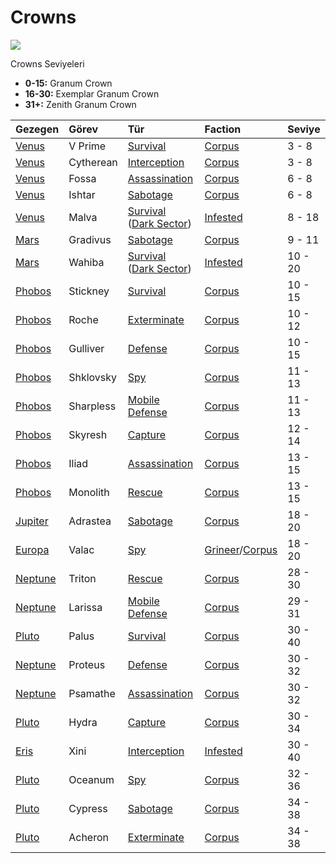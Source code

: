 # Crowns

![](https://imgbbb.com/images/2020/05/24/EYybwVbWkAELD7_formatjpgnamelarge.jpg)

Crowns Seviyeleri

* **0-15:** Granum Crown 
* **16-30:** Exemplar Granum Crown
* **31+:** Zenith Granum Crown

| Gezegen  | Görev | Tür | Faction  | Seviye  |
| :--- | :--- | :--- | :--- | :--- |
| [Venus](https://warframe.fandom.com/wiki/Venus) | V Prime | [Survival](https://warframe.fandom.com/wiki/Survival) | [Corpus](https://warframe.fandom.com/wiki/Corpus) | 3 - 8 |
| [Venus](https://warframe.fandom.com/wiki/Venus) | Cytherean | [Interception](https://warframe.fandom.com/wiki/Interception) | [Corpus](https://warframe.fandom.com/wiki/Corpus) | 3 - 8 |
| [Venus](https://warframe.fandom.com/wiki/Venus) | Fossa | [Assassination](https://warframe.fandom.com/wiki/Assassination) | [Corpus](https://warframe.fandom.com/wiki/Corpus) | 6 - 8 |
| [Venus](https://warframe.fandom.com/wiki/Venus) | Ishtar | [Sabotage](https://warframe.fandom.com/wiki/Sabotage) | [Corpus](https://warframe.fandom.com/wiki/Corpus) | 6 - 8 |
| [Venus](https://warframe.fandom.com/wiki/Venus) | Malva | [Survival](https://warframe.fandom.com/wiki/Survival) \([Dark Sector](https://warframe.fandom.com/wiki/Dark_Sector)\) | [Infested](https://warframe.fandom.com/wiki/Infested) | 8 - 18 |
| [Mars](https://warframe.fandom.com/wiki/Mars) | Gradivus | [Sabotage](https://warframe.fandom.com/wiki/Sabotage) | [Corpus](https://warframe.fandom.com/wiki/Corpus) | 9 - 11 |
| [Mars](https://warframe.fandom.com/wiki/Mars) | Wahiba | [Survival](https://warframe.fandom.com/wiki/Survival) \([Dark Sector](https://warframe.fandom.com/wiki/Dark_Sector)\) | [Infested](https://warframe.fandom.com/wiki/Infested) | 10 - 20 |
| [Phobos](https://warframe.fandom.com/wiki/Phobos) | Stickney | [Survival](https://warframe.fandom.com/wiki/Survival) | [Corpus](https://warframe.fandom.com/wiki/Corpus) | 10 - 15 |
| [Phobos](https://warframe.fandom.com/wiki/Phobos) | Roche | [Exterminate](https://warframe.fandom.com/wiki/Exterminate) | [Corpus](https://warframe.fandom.com/wiki/Corpus) | 10 - 12 |
| [Phobos](https://warframe.fandom.com/wiki/Phobos) | Gulliver | [Defense](https://warframe.fandom.com/wiki/Defense) | [Corpus](https://warframe.fandom.com/wiki/Corpus) | 10 - 15 |
| [Phobos](https://warframe.fandom.com/wiki/Phobos) | Shklovsky | [Spy](https://warframe.fandom.com/wiki/Spy) | [Corpus](https://warframe.fandom.com/wiki/Corpus) | 11 - 13 |
| [Phobos](https://warframe.fandom.com/wiki/Phobos) | Sharpless | [Mobile Defense](https://warframe.fandom.com/wiki/Mobile_Defense) | [Corpus](https://warframe.fandom.com/wiki/Corpus) | 11 - 13 |
| [Phobos](https://warframe.fandom.com/wiki/Phobos) | Skyresh | [Capture](https://warframe.fandom.com/wiki/Capture) | [Corpus](https://warframe.fandom.com/wiki/Corpus) | 12 - 14 |
| [Phobos](https://warframe.fandom.com/wiki/Phobos) | Iliad | [Assassination](https://warframe.fandom.com/wiki/Assassination) | [Corpus](https://warframe.fandom.com/wiki/Corpus) | 13 - 15 |
| [Phobos](https://warframe.fandom.com/wiki/Phobos) | Monolith | [Rescue](https://warframe.fandom.com/wiki/Rescue) | [Corpus](https://warframe.fandom.com/wiki/Corpus) | 13 - 15 |
| [Jupiter](https://warframe.fandom.com/wiki/Jupiter) | Adrastea | [Sabotage](https://warframe.fandom.com/wiki/Sabotage) | [Corpus](https://warframe.fandom.com/wiki/Corpus) | 18 - 20 |
| [Europa](https://warframe.fandom.com/wiki/Europa) | Valac | [Spy](https://warframe.fandom.com/wiki/Spy) | [Grineer](https://warframe.fandom.com/wiki/Grineer)/[Corpus](https://warframe.fandom.com/wiki/Corpus) | 18 - 20 |
| [Neptune](https://warframe.fandom.com/wiki/Neptune) | Triton | [Rescue](https://warframe.fandom.com/wiki/Rescue) | [Corpus](https://warframe.fandom.com/wiki/Corpus) | 28 - 30 |
| [Neptune](https://warframe.fandom.com/wiki/Neptune) | Larissa | [Mobile Defense](https://warframe.fandom.com/wiki/Mobile_Defense) | [Corpus](https://warframe.fandom.com/wiki/Corpus) | 29 - 31 |
| [Pluto](https://warframe.fandom.com/wiki/Pluto) | Palus | [Survival](https://warframe.fandom.com/wiki/Survival) | [Corpus](https://warframe.fandom.com/wiki/Corpus) | 30 - 40 |
| [Neptune](https://warframe.fandom.com/wiki/Neptune) | Proteus | [Defense](https://warframe.fandom.com/wiki/Defense) | [Corpus](https://warframe.fandom.com/wiki/Corpus) | 30 - 32 |
| [Neptune](https://warframe.fandom.com/wiki/Neptune) | Psamathe | [Assassination](https://warframe.fandom.com/wiki/Assassination) | [Corpus](https://warframe.fandom.com/wiki/Corpus) | 30 - 32 |
| [Pluto](https://warframe.fandom.com/wiki/Pluto) | Hydra | [Capture](https://warframe.fandom.com/wiki/Capture) | [Corpus](https://warframe.fandom.com/wiki/Corpus) | 30 - 34 |
| [Eris](https://warframe.fandom.com/wiki/Eris) | Xini | [Interception](https://warframe.fandom.com/wiki/Interception) | [Infested](https://warframe.fandom.com/wiki/Infested) | 30 - 40 |
| [Pluto](https://warframe.fandom.com/wiki/Pluto) | Oceanum | [Spy](https://warframe.fandom.com/wiki/Spy) | [Corpus](https://warframe.fandom.com/wiki/Corpus) | 32 - 36 |
| [Pluto](https://warframe.fandom.com/wiki/Pluto) | Cypress | [Sabotage](https://warframe.fandom.com/wiki/Sabotage) | [Corpus](https://warframe.fandom.com/wiki/Corpus) | 34 - 38 |
| [Pluto](https://warframe.fandom.com/wiki/Pluto) | Acheron | [Exterminate](https://warframe.fandom.com/wiki/Exterminate) | [Corpus](https://warframe.fandom.com/wiki/Corpus) | 34 - 38 |

